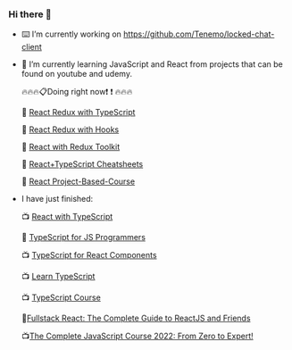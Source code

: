 ### Hi there 👋

- :keyboard: I’m currently working on https://github.com/Tenemo/locked-chat-client
- 🌱 I’m currently learning JavaScript and React from projects that can be found on youtube and udemy.

  :fire::fire::fire::clipboard:Doing right now:exclamation: :exclamation: :fire::fire::fire:
  
  :pushpin: [React Redux with TypeScript](https://www.youtube.com/watch?v=udr2rx_B99w)
  
  :pushpin: [React Redux with Hooks](https://www.youtube.com/watch?v=9jULHSe41ls)
  
  :pushpin: [React with Redux Toolkit](https://www.youtube.com/watch?v=jR4fagDcvrc)
  
  :pushpin: [React+TypeScript Cheatsheets](https://github.com/typescript-cheatsheets/react)
   
  :pushpin: [React Project-Based-Course](https://www.youtube.com/watch?v=u6gSSpfsoOQ&t=515s)
  
  
  
- I have just finished:

    :tv: [React with TypeScript](https://www.youtube.com/watch?v=jrKcJxF0lAU)

   :book: [TypeScript for JS Programmers](https://ts.chibicode.com/todo/)

    :tv: [TypeScript for React Components](https://www.youtube.com/watch?v=z8lDwLKthr8)

    :tv: [Learn TypeScript](https://www.youtube.com/watch?v=gp5H0Vw39yw)

    :tv: [TypeScript Course](https://www.youtube.com/watch?v=BwuLxPH8IDs)

    :orange_book:[Fullstack React: The Complete Guide to ReactJS and Friends](https://www.newline.co/fullstack-react/)
    
    :tv:[The Complete JavaScript Course 2022: From Zero to Expert!](https://www.udemy.com/course/the-complete-javascript-course/)

<!--
**wojciech-lasota/wojciech-lasota** is a ✨ _special_ ✨ repository because its `README.md` (this file) appears on your GitHub profile.

Here are some ideas to get you started:

- 🔭 I’m currently working on ...
- 🌱 I’m currently learning ...
- 👯 I’m looking to collaborate on ...
- 🤔 I’m looking for help with ...
- 💬 Ask me about ...
- 📫 How to reach me: ...
- 😄 Pronouns: ...
- ⚡ Fun fact: ...
- :orange_book: I'm currently reading Fullstack React: The Complete Guide to ReactJS and Friends.
-->
